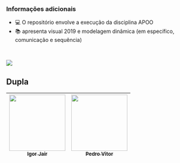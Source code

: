 ### Informações adicionais

- 💻 O repositório envolve a execução da disciplina APOO
- 📚 apresenta visual 2019 e modelagem dinâmica (em específico, comunicação e sequência)
</br>

<img src="https://github.com/PedroVitorCarFerSilva/AluguelTemas/assets/105497607/a3dd1012-cf1c-43ab-a7cd-c2d9ee97deaf"></br>

<h2>Dupla</h2>
  
| [<img src="https://avatars.githubusercontent.com/u/105497607?v=4" width=150><br><sub>Igor Jair</sub>](https://github.com/Igor-jair) |  [<img src="https://avatars.githubusercontent.com/u/93941657?v=4" width=150><br><sub>Pedro Vitor</sub>](https://github.com/PedroVitorCarFerSilva) |
| :---: | :---: | 
